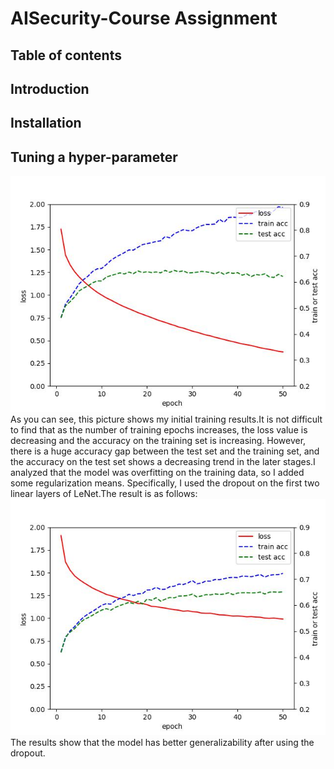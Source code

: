 # AISecurity-Course Assignment



## Table of contents




## Introduction




## Installation




## Tuning a hyper-parameter

<div align="center">
  <img src="result_image/LeNet_result.jpg" />
</div>
As you can see, this picture shows my initial training results.It is not difficult to find that as the number of training epochs increases, the loss value is decreasing and the accuracy on the training set is increasing. However, there is a huge accuracy gap between the test set and the training set, and the accuracy on the test set shows a decreasing trend in the later stages.I analyzed that the model was overfitting on the training data, so I added some regularization means. Specifically, I used the dropout on the first two linear layers of LeNet.The result is as follows:
<div align="center">
  <img src="result_image/LeNet_dropout_result.jpg" />
</div>
The results show that the model has better generalizability after using the dropout.




